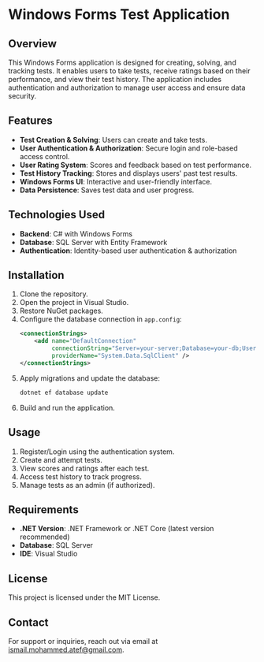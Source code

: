 # Windows Forms Test Application

## Overview
This Windows Forms application is designed for creating, solving, and tracking tests. It enables users to take tests, receive ratings based on their performance, and view their test history. The application includes authentication and authorization to manage user access and ensure data security.

## Features
- **Test Creation & Solving**: Users can create and take tests.
- **User Authentication & Authorization**: Secure login and role-based access control.
- **User Rating System**: Scores and feedback based on test performance.
- **Test History Tracking**: Stores and displays users' past test results.
- **Windows Forms UI**: Interactive and user-friendly interface.
- **Data Persistence**: Saves test data and user progress.

## Technologies Used
- **Backend**: C# with Windows Forms
- **Database**: SQL Server with Entity Framework
- **Authentication**: Identity-based user authentication & authorization

## Installation
1. Clone the repository.
2. Open the project in Visual Studio.
3. Restore NuGet packages.
4. Configure the database connection in `app.config`:
   ```xml
   <connectionStrings>
       <add name="DefaultConnection"
            connectionString="Server=your-server;Database=your-db;User Id=your-user;Password=your-password;"
            providerName="System.Data.SqlClient" />
   </connectionStrings>
   ```
5. Apply migrations and update the database:
   ```sh
   dotnet ef database update
   ```
6. Build and run the application.

## Usage
1. Register/Login using the authentication system.
2. Create and attempt tests.
3. View scores and ratings after each test.
4. Access test history to track progress.
5. Manage tests as an admin (if authorized).

## Requirements
- **.NET Version**: .NET Framework or .NET Core (latest version recommended)
- **Database**: SQL Server
- **IDE**: Visual Studio


## License
This project is licensed under the MIT License.

## Contact
For support or inquiries, reach out via email at ismail.mohammed.atef@gmail.com.


